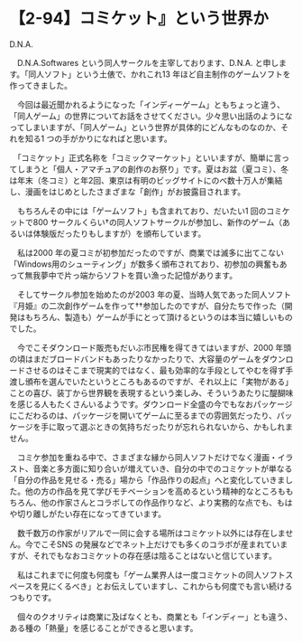 # 【2-94】コミケット』という世界か

<div class="author">D.N.A.</div>

　D.N.A.Softwares という同人サークルを主宰しております、D.N.A. と申します。「同人ソフト」という土俵で、かれこれ13 年ほど自主制作のゲームソフトを作ってきました。

　今回は最近聞かれるようになった「インディーゲーム」ともちょっと違う、「同人ゲーム」の世界についてお話をさせてください。少々思い出話のようになってしまいますが、「同人ゲーム」という世界が具体的にどんなものなのか、それを知る1 つの手がかりになればと思います。

　「コミケット」正式名称を「コミックマーケット」といいますが、簡単に言ってしまうと「個人・アマチュアの創作のお祭り」です。夏はお盆（夏コミ）、冬は年末（冬コミ）と年2回、東京は有明のビッグサイトにのべ数十万人が集結し、漫画をはじめとしたさまざまな「創作」がお披露目されます。

　もちろんその中には「ゲームソフト」も含まれており、だいたい1 回のコミケットで800 サークルくらい†の同人ソフトサークルが参加し、新作のゲーム（あるいは体験版だったりもしますが）を頒布しています。

　私は2000 年の夏コミが初参加だったのですが、商業では滅多に出てこない「Windows用のシューティング」が数多く頒布されており、初参加の興奮もあって無我夢中で片っ端からソフトを買い漁った記憶があります。

　そしてサークル参加を始めたのが2003 年の夏、当時人気であった同人ソフト『月姫』の二次創作ゲームを作って††参加したのですが、自分たちで作った（開発はもちろん、製造も）ゲームが手にとって頂けるというのは本当に嬉しいものでした。

　今でこそダウンロード販売もだいぶ市民権を得てきてはいますが、2000 年頭の頃はまだブロードバンドもあったりなかったりで、大容量のゲームをダウンロードさせるのはそこまで現実的ではなく、最も効率的な手段としてやむを得ず手渡し頒布を選んでいたというところもあるのですが、それ以上に「実物がある」ことの喜び、装丁から世界観を表現するという楽しみ、そういうあたりに醍醐味を感じる人もたくさんいるようです。ダウンロード全盛の今でもなおパッケージにこだわるのは、パッケージを開いてゲームに至るまでの雰囲気だったり、パッケージを手に取って選ぶときの気持ちだったりが忘れられないから、かもしれません。

　コミケ参加を重ねる中で、さまざまな縁から同人ソフトだけでなく漫画・イラスト、音楽と多方面に知り合いが増えていき、自分の中でのコミケットが単なる「自分の作品を見せる・売る」場から「作品作りの起点」へと変化していきました。他の方の作品を見て学びモチベーションを高めるという精神的なところももちろん、他の作家さんとコラボしての作品作りなど、より実務的な点でも、もはや切り離しがたい存在になってきています。

　数千数万の作家がリアルで一同に会する場所はコミケット以外には存在しません。今でこそSNS の発展などでネット上だけでも多くのコラボが産まれていますが、それでもなおコミケットの存在感は陰ることはないと信じています。

　私はこれまでに何度も何度も「ゲーム業界人は一度コミケットの同人ソフトスペースを見にくるべき」とお伝えしていますし、これからも何度でも言い続けるつもりです。

　個々のクオリティは商業に及ばなくとも、商業とも「インディー」とも違う、ある種の「熱量」を感じることができると思います。

